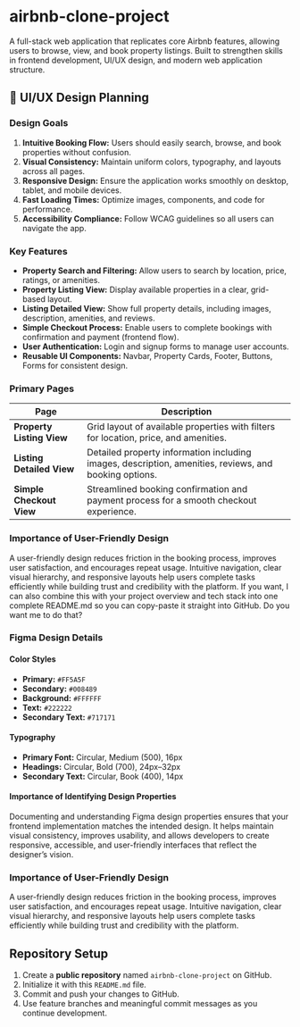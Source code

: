# airbnb-clone-project
A full-stack web application that replicates core Airbnb features, allowing users to browse, view, and book property listings. Built to strengthen skills in frontend development, UI/UX design, and modern web application structure.
## 🎨 UI/UX Design Planning

### Design Goals
1. **Intuitive Booking Flow:** Users should easily search, browse, and book properties without confusion.
2. **Visual Consistency:** Maintain uniform colors, typography, and layouts across all pages.
3. **Responsive Design:** Ensure the application works smoothly on desktop, tablet, and mobile devices.
4. **Fast Loading Times:** Optimize images, components, and code for performance.
5. **Accessibility Compliance:** Follow WCAG guidelines so all users can navigate the app.

### Key Features
- **Property Search and Filtering:** Allow users to search by location, price, ratings, or amenities.
- **Property Listing View:** Display available properties in a clear, grid-based layout.
- **Listing Detailed View:** Show full property details, including images, description, amenities, and reviews.
- **Simple Checkout Process:** Enable users to complete bookings with confirmation and payment (frontend flow).
- **User Authentication:** Login and signup forms to manage user accounts.
- **Reusable UI Components:** Navbar, Property Cards, Footer, Buttons, Forms for consistent design.

### Primary Pages

| Page | Description |
|------|-------------|
| **Property Listing View** | Grid layout of available properties with filters for location, price, and amenities. |
| **Listing Detailed View** | Detailed property information including images, description, amenities, reviews, and booking options. |
| **Simple Checkout View** | Streamlined booking confirmation and payment process for a smooth checkout experience. |

### Importance of User-Friendly Design
A user-friendly design reduces friction in the booking process, improves user satisfaction, and encourages repeat usage. Intuitive navigation, clear visual hierarchy, and responsive layouts help users complete tasks efficiently while building trust and credibility with the platform.
If you want, I can also combine this with your project overview and tech stack into one complete README.md so you can copy-paste it straight into GitHub. Do you want me to do that?

### Figma Design Details

#### Color Styles
- **Primary:** `#FF5A5F`  
- **Secondary:** `#008489`  
- **Background:** `#FFFFFF`  
- **Text:** `#222222`  
- **Secondary Text:** `#717171`  

#### Typography
- **Primary Font:** Circular, Medium (500), 16px  
- **Headings:** Circular, Bold (700), 24px–32px  
- **Secondary Text:** Circular, Book (400), 14px  

#### Importance of Identifying Design Properties
Documenting and understanding Figma design properties ensures that your frontend implementation matches the intended design. It helps maintain visual consistency, improves usability, and allows developers to create responsive, accessible, and user-friendly interfaces that reflect the designer’s vision.

### Importance of User-Friendly Design
A user-friendly design reduces friction in the booking process, improves user satisfaction, and encourages repeat usage. Intuitive navigation, clear visual hierarchy, and responsive layouts help users complete tasks efficiently while building trust and credibility with the platform.

##  Repository Setup
1. Create a **public repository** named `airbnb-clone-project` on GitHub.  
2. Initialize it with this `README.md` file.  
3. Commit and push your changes to GitHub.  
4. Use feature branches and meaningful commit messages as you continue development.  






